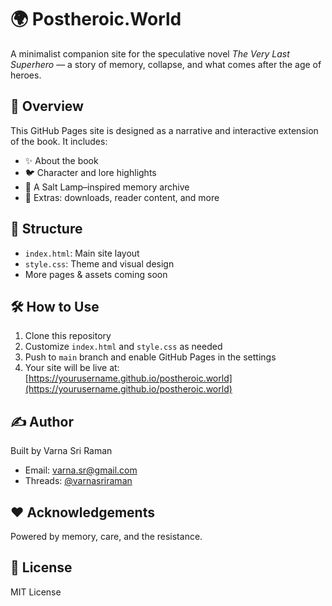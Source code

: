 
# 🌍 Postheroic.World

A minimalist companion site for the speculative novel *The Very Last Superhero* — a story of memory, collapse, and what comes after the age of heroes.

## 🔸 Overview
This GitHub Pages site is designed as a narrative and interactive extension of the book. It includes:
- ✨ About the book
- 🐦 Character and lore highlights
- 🔦 A Salt Lamp–inspired memory archive
- 🎁 Extras: downloads, reader content, and more

## 📁 Structure
- `index.html`: Main site layout
- `style.css`: Theme and visual design
- More pages & assets coming soon

## 🛠️ How to Use
1. Clone this repository
2. Customize `index.html` and `style.css` as needed
3. Push to `main` branch and enable GitHub Pages in the settings
4. Your site will be live at: [https://yourusername.github.io/postheroic.world](https://yourusername.github.io/postheroic.world)

## ✍️ Author
Built by Varna Sri Raman
- Email: varna.sr@gmail.com
- Threads: [@varnasriraman](https://www.threads.net/@varnasriraman)

## ❤️ Acknowledgements
Powered by memory, care, and the resistance.

## 📜 License
MIT License
